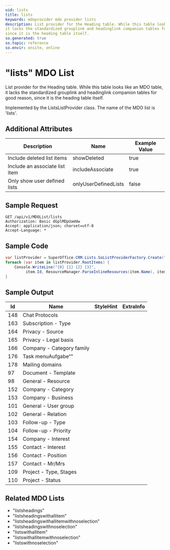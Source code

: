 ```yaml
---
uid: lists
title: lists
keywords: mdoprovider mdo provider lists
description: List provider for the Heading table. While this table looks like an MDO table,
it lacks the standardized grouplink and headinglink companion tables for good reason,
since it is the heading table itself.
so.generated: true
so.topic: reference
so.envir: onsite, online
---
```


# "lists" MDO List
List provider for the Heading table. While this table looks like an MDO table,
it lacks the standardized grouplink and headinglink companion tables for good reason,
since it is the heading table itself.



Implemented by the <see cref="T:SuperOffice.CRM.Lists.ListsListProvider">ListsListProvider</see> class.
The name of the MDO list is 'lists'.

## Additional Attributes

| Description | Name | Example Value |
|-----|-----|------|
|Include deleted list items| showDeleted|true|
|Include an associate list item| includeAssociate|true|
|Only show user defined lists| onlyUserDefinedLists|false|





## Sample Request

```http!
GET /api/v1/MDOList/lists
Authorization: Basic dGplMDpUamUw
Accept: application/json; charset=utf-8
Accept-Language: *

```

## Sample Code
```cs
var listProvider = SuperOffice.CRM.Lists.SoListProviderFactory.Create("lists", forceFlatList: true);
foreach (var item in listProvider.RootItems) {
    Console.WriteLine("{0} {1} {2} {3}", 
         item.Id, ResourceManager.ParseInlineResources(item.Name), item.StyleHint, item.ExtraInfo);
}
```

## Sample Output

|Id   | Name  |StyleHint|ExtraInfo |
| --- | ----- | ------- | -------- |
|148|Chat Protocols|||
|163|Subscription - Type|||
|164|Privacy - Source|||
|165|Privacy - Legal basis|||
|166|Company - Category family|||
|176|Task menuAufgabe“"|||
|178|Mailing domains|||
|97|Document - Template|||
|98|General - Resource|||
|152|Company - Category|||
|153|Company - Business|||
|101|General - User group|||
|102|General - Relation|||
|103|Follow-up - Type|||
|104|Follow-up - Priority|||
|154|Company - Interest|||
|155|Contact - Interest|||
|156|Contact - Position|||
|157|Contact - Mr/Mrs|||
|109|Project - Type, Stages|||
|110|Project - Status|||


## Related MDO Lists

* "listsheadings"
* "listsheadingswithallitem"
* "listsheadingswithallitemwithnoselection"
* "listsheadingswithnoselection"
* "listswithallitem"
* "listswithallitemwithnoselection"
* "listswithnoselection"
